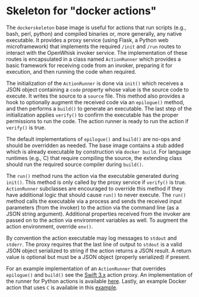 <!--
#
# Licensed to the Apache Software Foundation (ASF) under one or more contributor 
# license agreements.  See the NOTICE file distributed with this work for additional 
# information regarding copyright ownership.  The ASF licenses this file to you
# under the Apache License, Version 2.0 (the # "License"); you may not use this 
# file except in compliance with the License.  You may obtain a copy of the License 
# at:
#
# http://www.apache.org/licenses/LICENSE-2.0
#
# Unless required by applicable law or agreed to in writing, software distributed 
# under the License is distributed on an "AS IS" BASIS, WITHOUT WARRANTIES OR 
# CONDITIONS OF ANY KIND, either express or implied.  See the License for the
# specific language governing permissions and limitations under the License.
#
-->

Skeleton for "docker actions"
================

The `dockerskeleton` base image is useful for actions that run scripts (e.g., bash, perl, python)
and compiled binaries or, more generally, any native executable. It provides a proxy service
(using Flask, a Python web microframework) that implements the required `/init` and `/run` routes
to interact with the OpenWhisk invoker service. The implementation of these routes is encapsulated
in a class named `ActionRunner` which provides a basic framework for receiving code from an invoker,
preparing it for execution, and then running the code when required.

The initialization of the `ActionRunner` is done via `init()` which receives a JSON object containing
a `code` property whose value is the source code to execute. It writes the source to a `source` file.
This method also provides a hook to optionally augment the received code via an `epilogue()` method,
and then performs a `build()` to generate an executable. The last step of the initialization applies
`verify()` to confirm the executable has the proper permissions to run the code. The action runner
is ready to run the action if `verify()` is true.

The default implementations of `epilogue()` and `build()` are no-ops and should be overridden as needed.
The base image contains a stub added which is already executable by construction via `docker build`.
For language runtimes (e.g., C) that require compiling the source, the extending class should run the
required source compiler during `build()`.

The `run()` method runs the action via the executable generated during `init()`. This method is only called
by the proxy service if `verify()` is true. `ActionRunner` subclasses are encouraged to override this method
if they have additional logic that should cause `run()` to never execute. The `run()` method calls the executable
via a process and sends the received input parameters (from the invoker) to the action via the command line
(as a JSON string argument). Additional properties received from the invoker are passed on to the action via
environment variables as well. To augment the action environment, override `env()`.

By convention the action executable may log messages to `stdout` and `stderr`. The proxy requires that the last
line of output to `stdout` is a valid JSON object serialized to string if the action returns a JSON result.
A return value is optional but must be a JSON object (properly serialized) if present.

For an example implementation of an `ActionRunner` that overrides `epilogue()` and `build()` see the
[Swift 3.x](https://github.com/apache/incubator-openwhisk-runtime-swift/blob/master/core/swift3Action/swift3runner.py) action proxy. An implementation of the runner for Python actions
is available [here](https://github.com/apache/incubator-openwhisk-runtime-python/blob/master/core/pythonAction/pythonrunner.py). Lastly, an example Docker action that uses `C` is
available in this [example](https://github.com/apache/incubator-openwhisk-runtime-docker/blob/master/sdk/docker/Dockerfile).
